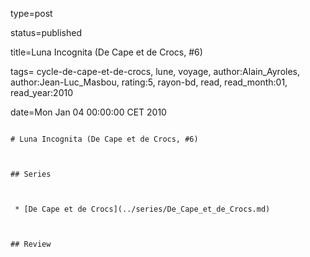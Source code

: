 type=post
status=published
title=Luna Incognita (De Cape et de Crocs, #6)
tags= cycle-de-cape-et-de-crocs,  lune,  voyage, author:Alain_Ayroles, author:Jean-Luc_Masbou, rating:5, rayon-bd, read, read_month:01, read_year:2010
date=Mon Jan 04 00:00:00 CET 2010
~~~~~~
# Luna Incognita (De Cape et de Crocs, #6)

## Series

 * [De Cape et de Crocs](../series/De_Cape_et_de_Crocs.md)

## Review


